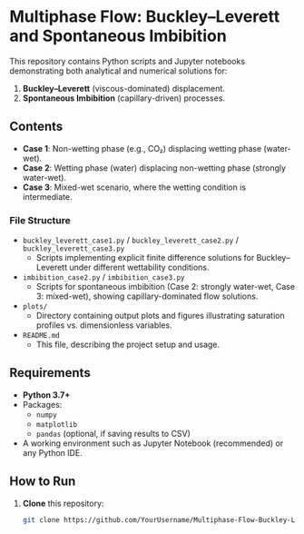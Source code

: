 # Multiphase Flow: Buckley–Leverett and Spontaneous Imbibition

This repository contains Python scripts and Jupyter notebooks demonstrating both analytical and numerical solutions for:
1. **Buckley–Leverett** (viscous-dominated) displacement.
2. **Spontaneous Imbibition** (capillary-driven) processes.

## Contents

- **Case 1**: Non-wetting phase (e.g., CO₂) displacing wetting phase (water-wet).
- **Case 2**: Wetting phase (water) displacing non-wetting phase (strongly water-wet).
- **Case 3**: Mixed-wet scenario, where the wetting condition is intermediate.

### File Structure
- `buckley_leverett_case1.py` / `buckley_leverett_case2.py` / `buckley_leverett_case3.py`
  - Scripts implementing explicit finite difference solutions for Buckley–Leverett under different wettability conditions.
- `imbibition_case2.py` / `imbibition_case3.py`
  - Scripts for spontaneous imbibition (Case 2: strongly water-wet, Case 3: mixed-wet), showing capillary-dominated flow solutions.
- `plots/`
  - Directory containing output plots and figures illustrating saturation profiles vs. dimensionless variables.
- `README.md`
  - This file, describing the project setup and usage.

## Requirements

- **Python 3.7+**
- Packages:
  - `numpy`
  - `matplotlib`
  - `pandas` (optional, if saving results to CSV)
- A working environment such as Jupyter Notebook (recommended) or any Python IDE.

## How to Run

1. **Clone** this repository:
   ```bash
   git clone https://github.com/YourUsername/Multiphase-Flow-Buckley-Leverett-and-Spontaneous-Imbibition.git
